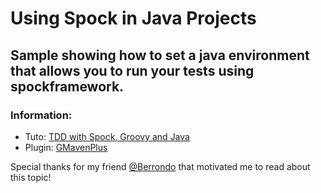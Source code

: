 # Using Spock in Java Projects

## Sample showing how to set a java environment that allows you to run your tests using spockframework.

### Information:
* Tuto: [TDD with Spock, Groovy and Java](https://rskupnik.github.io/tdd-with-spock-groovy-and-java?utm_campaign=Groovy%2BCalamari&utm_medium=email&utm_source=Groovy_Calamari83)
* Plugin: [GMavenPlus](https://github.com/groovy/GMavenPlus/wiki/Examples)

Special thanks for my friend [@Berrondo](https://twitter.com/claudioberrondo) that motivated me to read about this topic!
